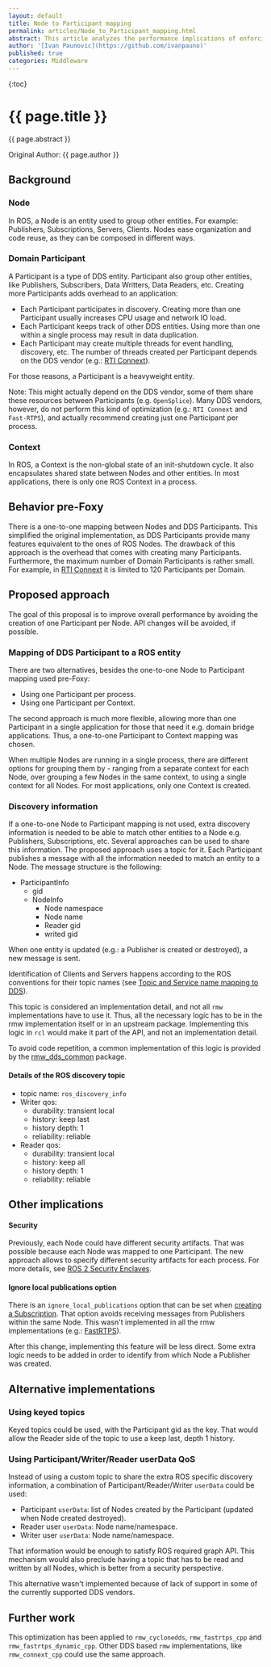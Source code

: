 ```yaml
---
layout: default
title: Node to Participant mapping
permalink: articles/Node_to_Participant_mapping.html
abstract: This article analyzes the performance implications of enforcing a one-to-one mapping between ROS Nodes and DDS Participants, and proposes alternative implementation approaches.
author: '[Ivan Paunovic](https://github.com/ivanpauno)'
published: true
categories: Middleware
---
```


{:toc}

# {{ page.title }}

<div class="abstract" markdown="1">
{{ page.abstract }}
</div>

Original Author: {{ page.author }}

## Background

### Node

In ROS, a Node is an entity used to group other entities.
For example: Publishers, Subscriptions, Servers, Clients.
Nodes ease organization and code reuse, as they can be composed in different ways.

### Domain Participant

A Participant is a type of DDS entity.
Participant also group other entities, like Publishers, Subscribers, Data Writters, Data Readers, etc.
Creating more Participants adds overhead to an application:

- Each Participant participates in discovery.
  Creating more than one Participant usually increases CPU usage and network IO load.
- Each Participant keeps track of other DDS entities.
  Using more than one within a single process may result in data duplication.
- Each Participant may create multiple threads for event handling, discovery, etc.
  The number of threads created per Participant depends on the DDS vendor (e.g.: [RTI Connext](https://community.rti.com/best-practices/create-few-domainParticipants-possible)).

For those reasons, a Participant is a heavyweight entity.

Note: This might actually depend on the DDS vendor, some of them share these resources between Participants (e.g. `OpenSplice`).
Many DDS vendors, however, do not perform this kind of optimization (e.g.: `RTI Connext` and `Fast-RTPS`), and actually recommend creating just one Participant per process.

### Context

In ROS, a Context is the non-global state of an init-shutdown cycle.
It also encapsulates shared state between Nodes and other entities.
In most applications, there is only one ROS Context in a process.

## Behavior pre-Foxy

There is a one-to-one mapping between Nodes and DDS Participants.
This simplified the original implementation, as DDS Participants provide many features equivalent to the ones of ROS Nodes.
The drawback of this approach is the overhead that comes with creating many Participants.
Furthermore, the maximum number of Domain Participants is rather small.
For example, in [RTI Connext](https://community.rti.com/kb/what-maximum-number-Participants-domain) it is limited to 120 Participants per Domain.

## Proposed approach

The goal of this proposal is to improve overall performance by avoiding the creation of one Participant per Node.
API changes will be avoided, if possible.

### Mapping of DDS Participant to a ROS entity

There are two alternatives, besides the one-to-one Node to Participant mapping used pre-Foxy:
- Using one Participant per process.
- Using one Participant per Context.

The second approach is much more flexible, allowing more than one Participant in a single application for those that need it e.g. domain bridge applications.
Thus, a one-to-one Participant to Context mapping was chosen.

When multiple Nodes are running in a single process, there are different options for grouping them by - ranging from a separate context for each Node, over grouping a few Nodes in the same context, to using a single context for all Nodes.
For most applications, only one Context is created.

### Discovery information

If a one-to-one Node to Participant mapping is not used, extra discovery information is needed to be able to match other entities to a Node e.g. Publishers, Subscriptions, etc.
Several approaches can be used to share this information.
The proposed approach uses a topic for it.
Each Participant publishes a message with all the information needed to match an entity to a Node.
The message structure is the following:

* ParticipantInfo
  * gid
  * NodeInfo
    * Node namespace
    * Node name
    * Reader gid
    * writed gid

When one entity is updated (e.g.: a Publisher is created or destroyed), a new message is sent.

Identification of Clients and Servers happens according to the ROS conventions for their topic names (see [	
Topic and Service name mapping to DDS](140_topic_and_service_name_mapping.md)).

This topic is considered an implementation detail, and not all `rmw` implementations have to use it.
Thus, all the necessary logic has to be in the rmw implementation itself or in an upstream package.
Implementing this logic in `rcl` would make it part of the API, and not an implementation detail.

To avoid code repetition, a common implementation of this logic is provided by the [rmw_dds_common](https://github.com/ros2/rmw_dds_common/) package.

#### Details of the ROS discovery topic

- topic name: `ros_discovery_info`
- Writer qos:
  - durability: transient local
  - history: keep last
  - history depth: 1
  - reliability: reliable
- Reader qos:
  - durability: transient local
  - history: keep all
  - history depth: 1
  - reliability: reliable

## Other implications

#### Security

Previously, each Node could have different security artifacts.
That was possible because each Node was mapped to one Participant.
The new approach allows to specify different security artifacts for each process.
For more details, see [ROS 2 Security Enclaves](ros2_security_enclaves.md).

#### Ignore local publications option

There is an `ignore_local_publications` option that can be set when [creating a Subscription](https://github.com/ros2/rmw/blob/2250b3eee645d90f9e9d6c96d71ce3aada9944f3/rmw/include/rmw/rmw.h#L517).
That option avoids receiving messages from Publishers within the same Node.
This wasn't implemented in all the rmw implementations (e.g.: [FastRTPS](https://github.com/ros2/rmw_fastrtps/blob/099f9eed9a0f581447405fbd877c6d3b15f1f26e/rmw_fastrtps_cpp/src/rmw_Subscription.cpp#L118)).

After this change, implementing this feature will be less direct.
Some extra logic needs to be added in order to identify from which Node a Publisher was created.

## Alternative implementations

### Using keyed topics

Keyed topics could be used, with the Participant gid as the key.
That would allow the Reader side of the topic to use a keep last, depth 1 history.

### Using Participant/Writer/Reader userData QoS

Instead of using a custom topic to share the extra ROS specific discovery information, a combination of Participant/Reader/Writer `userData` could be used:

- Participant `userData`: list of Nodes created by the Participant (updated when Node created destroyed).
- Reader user `userData`: Node name/namespace.
- Writer user `userData`: Node name/namespace.

That information would be enough to satisfy ROS required graph API.
This mechanism would also preclude having a topic that has to be read and written by all Nodes, which is better from a security perspective.

This alternative wasn't implemented because of lack of support in some of the currently supported DDS vendors.

## Further work

This optimization has been applied to `rmw_cyclonedds`, `rmw_fastrtps_cpp` and `rmw_fastrtps_dynamic_cpp`.
Other DDS based `rmw` implementations, like `rmw_connext_cpp` could use the same approach.

